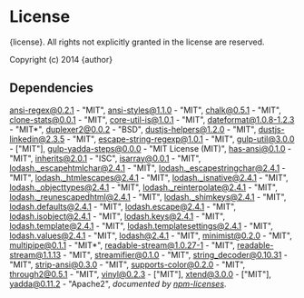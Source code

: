 # License

{license}. All rights not explicitly granted in the license are reserved.

Copyright (c) 2014 {author}

## Dependencies
[ansi-regex@0.2.1](&quot;https://github.com/sindresorhus/ansi-regex&quot;) - &quot;MIT&quot;, [ansi-styles@1.1.0](&quot;https://github.com/sindresorhus/ansi-styles&quot;) - &quot;MIT&quot;, [chalk@0.5.1](&quot;https://github.com/sindresorhus/chalk&quot;) - &quot;MIT&quot;, [clone-stats@0.0.1](&quot;https://github.com/hughsk/clone-stats&quot;) - &quot;MIT&quot;, [core-util-is@1.0.1](&quot;https://github.com/isaacs/core-util-is&quot;) - &quot;MIT&quot;, [dateformat@1.0.8-1.2.3](&quot;https://github.com/felixge/node-dateformat&quot;) - &quot;MIT*&quot;, [duplexer2@0.0.2](&quot;https://github.com/deoxxa/duplexer2&quot;) - &quot;BSD&quot;, [dustjs-helpers@1.2.0](&quot;https://github.com/linkedin/dustjs-helpers&quot;) - &quot;MIT&quot;, [dustjs-linkedin@2.3.5](&quot;https://github.com/linkedin/dustjs&quot;) - &quot;MIT&quot;, [escape-string-regexp@1.0.1](&quot;https://github.com/sindresorhus/escape-string-regexp&quot;) - &quot;MIT&quot;, [gulp-util@3.0.0](&quot;https://github.com/wearefractal/gulp-util&quot;) - [&quot;MIT&quot;], [gulp-yadda-steps@0.0.0](&quot;https://github.com/Cellarise/gulp-yadda-steps&quot;) - &quot;MIT License (MIT)&quot;, [has-ansi@0.1.0](&quot;https://github.com/sindresorhus/has-ansi&quot;) - &quot;MIT&quot;, [inherits@2.0.1](&quot;https://github.com/isaacs/inherits&quot;) - &quot;ISC&quot;, [isarray@0.0.1](&quot;https://github.com/juliangruber/isarray&quot;) - &quot;MIT&quot;, [lodash._escapehtmlchar@2.4.1](&quot;https://github.com/lodash/lodash-cli&quot;) - &quot;MIT&quot;, [lodash._escapestringchar@2.4.1](&quot;https://github.com/lodash/lodash-cli&quot;) - &quot;MIT&quot;, [lodash._htmlescapes@2.4.1](&quot;https://github.com/lodash/lodash-cli&quot;) - &quot;MIT&quot;, [lodash._isnative@2.4.1](&quot;https://github.com/lodash/lodash-cli&quot;) - &quot;MIT&quot;, [lodash._objecttypes@2.4.1](&quot;https://github.com/lodash/lodash-cli&quot;) - &quot;MIT&quot;, [lodash._reinterpolate@2.4.1](&quot;https://github.com/lodash/lodash-cli&quot;) - &quot;MIT&quot;, [lodash._reunescapedhtml@2.4.1](&quot;https://github.com/lodash/lodash-cli&quot;) - &quot;MIT&quot;, [lodash._shimkeys@2.4.1](&quot;https://github.com/lodash/lodash-cli&quot;) - &quot;MIT&quot;, [lodash.defaults@2.4.1](&quot;https://github.com/lodash/lodash-cli&quot;) - &quot;MIT&quot;, [lodash.escape@2.4.1](&quot;https://github.com/lodash/lodash-cli&quot;) - &quot;MIT&quot;, [lodash.isobject@2.4.1](&quot;https://github.com/lodash/lodash-cli&quot;) - &quot;MIT&quot;, [lodash.keys@2.4.1](&quot;https://github.com/lodash/lodash-cli&quot;) - &quot;MIT&quot;, [lodash.template@2.4.1](&quot;https://github.com/lodash/lodash-cli&quot;) - &quot;MIT&quot;, [lodash.templatesettings@2.4.1](&quot;https://github.com/lodash/lodash-cli&quot;) - &quot;MIT&quot;, [lodash.values@2.4.1](&quot;https://github.com/lodash/lodash-cli&quot;) - &quot;MIT&quot;, [lodash@2.4.1](&quot;https://github.com/lodash/lodash&quot;) - &quot;MIT&quot;, [minimist@0.2.0](&quot;https://github.com/substack/minimist&quot;) - &quot;MIT&quot;, [multipipe@0.1.1](&quot;https://github.com/segmentio/multipipe&quot;) - &quot;MIT*&quot;, [readable-stream@1.0.27-1](&quot;https://github.com/isaacs/readable-stream&quot;) - &quot;MIT&quot;, [readable-stream@1.1.13](&quot;https://github.com/isaacs/readable-stream&quot;) - &quot;MIT&quot;, [streamifier@0.1.0](&quot;https://github.com/gagle/node-streamifier&quot;) - &quot;MIT&quot;, [string_decoder@0.10.31](&quot;https://github.com/rvagg/string_decoder&quot;) - &quot;MIT&quot;, [strip-ansi@0.3.0](&quot;https://github.com/sindresorhus/strip-ansi&quot;) - &quot;MIT&quot;, [supports-color@0.2.0](&quot;https://github.com/sindresorhus/supports-color&quot;) - &quot;MIT&quot;, [through2@0.5.1](&quot;https://github.com/rvagg/through2&quot;) - &quot;MIT&quot;, [vinyl@0.2.3](&quot;https://github.com/wearefractal/vinyl&quot;) - [&quot;MIT&quot;], [xtend@3.0.0](&quot;https://github.com/Raynos/xtend&quot;) - [&quot;MIT&quot;], [yadda@0.11.2](&quot;https://github.com/acuminous/yadda&quot;) - &quot;Apache2&quot;, 
*documented by [npm-licenses](http://github.com/AceMetrix/npm-license.git)*.